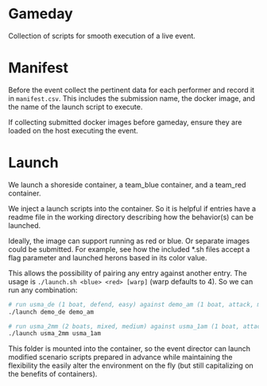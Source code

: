 # Gameday

Collection of scripts for smooth execution of a live event.

# Manifest

Before the event collect the pertinent data for each performer and record it
in `manifest.csv`.
This includes the submission name, the docker image, and the name of the launch script to execute.

If collecting submitted docker images before gameday, ensure they are loaded on the host
executing the event.

# Launch

We launch a shoreside container, a team_blue container, and a team_red container.

We inject a launch scripts into the container. So it is helpful if entries have
a readme file in the working directory describing how the behavior(s) can be launched.

Ideally, the image can support running as red or blue. 
Or separate images could be submitted.
For example, see how the included *.sh files accept a flag parameter and launched
herons based in its color value.

This allows the possibility of pairing any entry against another entry.
The usage is `./launch.sh <blue> <red> [warp]` (warp defaults to 4).
So we can run any combination:

```bash
# run usma_de (1 boat, defend, easy) against demo_am (1 boat, attack, medium)
./launch demo_de demo_am

# run usma_2mm (2 boats, mixed, medium) against usma_1am (1 boat, attack, medium)
./launch usma_2mm usma_1am
```

This folder is mounted into the container, so the event director can launch modified
scenario scripts prepared in advance while maintaining the flexibility the easily
alter the environment on the fly (but still capitalizing on the benefits of containers).
